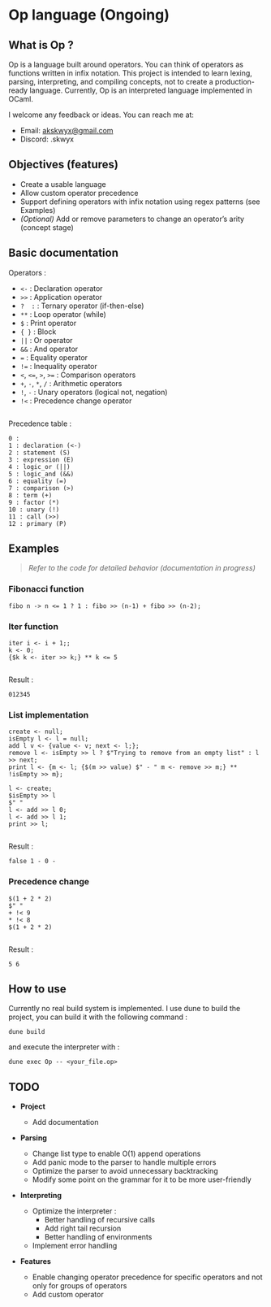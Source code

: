 # Op language (Ongoing)

## What is Op ?

Op is a language built around operators. You can think of operators as functions written in infix notation. This project is intended to learn lexing, parsing, interpreting, and compiling concepts, not to create a production-ready language. Currently, Op is an interpreted language implemented in OCaml.

I welcome any feedback or ideas. You can reach me at:

* Email: [akskwyx@gmail.com](mailto:akskwyx@gmail.com)
* Discord: .skwyx

## Objectives (features)

* Create a usable language
* Allow custom operator precedence
* Support defining operators with infix notation using regex patterns (see Examples)
* *(Optional)* Add or remove parameters to change an operator’s arity (concept stage)

## Basic documentation

Operators :

* `<-` : Declaration operator
* `>>` : Application operator
* `?  :` : Ternary operator (if-then-else)
* `**` : Loop operator (while)
* `$` : Print operator
* `{ }` : Block
* `||` : Or operator
* `&&` : And operator
* `=` : Equality operator
* `!=` : Inequality operator
* `<`, `<=`, `>`, `>=` : Comparison operators
* `+`, `-`, `*`, `/` : Arithmetic operators
* `!`, `-` : Unary operators (logical not, negation)
* `!<` : Precedence change operator

` `  
Precedence table :
```
0 : 
1 : declaration (<-)
2 : statement (S)
3 : expression (E)
4 : logic_or (||)
5 : logic_and (&&)
6 : equality (=)
7 : comparison (>)
8 : term (+)
9 : factor (*)
10 : unary (!)
11 : call (>>)
12 : primary (P)
```

## Examples

> *Refer to the code for detailed behavior (documentation in progress)*

### Fibonacci function

```
fibo n -> n <= 1 ? 1 : fibo >> (n-1) + fibo >> (n-2);
```

### Iter function

```
iter i <- i + 1;;
k <- 0;
{$k k <- iter >> k;} ** k <= 5
```
` `  
Result :
```
012345
```

### List implementation

```
create <- null;
isEmpty l <- l = null;
add l v <- {value <- v; next <- l;};
remove l <- isEmpty >> l ? $"Trying to remove from an empty list" : l >> next;
print l <- {m <- l; {$(m >> value) $" - " m <- remove >> m;} ** !isEmpty >> m};

l <- create;
$isEmpty >> l
$" "
l <- add >> l 0;
l <- add >> l 1;
print >> l;
```
` `  
Result :
```
false 1 - 0 - 
```

### Precedence change

```
$(1 + 2 * 2)
$" "
+ !< 9
* !< 8
$(1 + 2 * 2)
```
` `  
Result :
```
5 6
```

## How to use

Currently no real build system is implemented.
I use dune to build the project, you can build it with the following command :
```
dune build
```
and execute the interpreter with :
```
dune exec Op -- <your_file.op>
```

## TODO

* **Project**

  * Add documentation

* **Parsing**

  * Change list type to enable O(1) append operations
  * Add panic mode to the parser to handle multiple errors
  * Optimize the parser to avoid unnecessary backtracking
  * Modify some point on the grammar for it to be more user-friendly

* **Interpreting**

  * Optimize the interpreter :
    * Better handling of recursive calls
    * Add right tail recursion
    * Better handling of environments
  * Implement error handling

* **Features**

  * Enable changing operator precedence for specific
    operators and not only for groups of operators
  * Add custom operator
